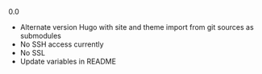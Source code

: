 0.0

* Alternate version Hugo with site and theme import from git sources as submodules
* No SSH access currently
* No SSL
* Update variables in README